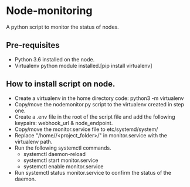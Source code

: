 # Node-monitoring
A python script to monitor the status of nodes.

## Pre-requisites
* Python 3.6 installed on the node.
* Virtualenv python module installed.[pip install virtualenv]

## How to install script on node.
* Create a virtualenv in the home directory
code: python3 -m virtualenv <name of file e.g monitor>
* Copy/move the nodemonitor.py script to the virtualenv created in step one.
* Create a .env file in the root of the script file and add the following keypairs: webhook_url & node_endpoint.
* Copy/move the monitor.service file to etc/systemd/system/
* Replace "/home/<username>/<project_folder>/" in monitor.service with the virtualenv path.
* Run the following systemctl commands.
    - systemctl daemon-reload
    - systemctl start monitor.service
    - systemctl enable monitor.service
* Run systemctl status monitor.service to confirm the status of the daemon.
